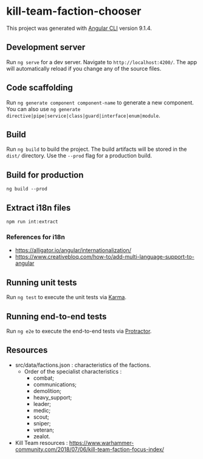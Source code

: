 # kill-team-faction-chooser

This project was generated with [Angular CLI](https://github.com/angular/angular-cli) version 9.1.4.

## Development server

Run `ng serve` for a dev server. Navigate to `http://localhost:4200/`. The app will automatically reload if you change any of the source files.

## Code scaffolding

Run `ng generate component component-name` to generate a new component. You can also use `ng generate directive|pipe|service|class|guard|interface|enum|module`.

## Build

Run `ng build` to build the project. The build artifacts will be stored in the `dist/` directory. Use the `--prod` flag for a production build.

## Build for production

`ng build --prod`

## Extract i18n files

`npm run int:extract`

### References for i18n

* https://alligator.io/angular/internationalization/
* https://www.creativebloq.com/how-to/add-multi-language-support-to-angular

## Running unit tests

Run `ng test` to execute the unit tests via [Karma](https://karma-runner.github.io).

## Running end-to-end tests

Run `ng e2e` to execute the end-to-end tests via [Protractor](http://www.protractortest.org/).

## Resources

* src/data/factions.json : characteristics of the factions.
  * Order of the specialist characteristics :
    * combat;
    * communications;
    * demolition;
    * heavy_support;
    * leader;
    * medic;
    * scout;
    * sniper;
    * veteran;
    * zealot.
* Kill Team resources : https://www.warhammer-community.com/2018/07/06/kill-team-faction-focus-index/

